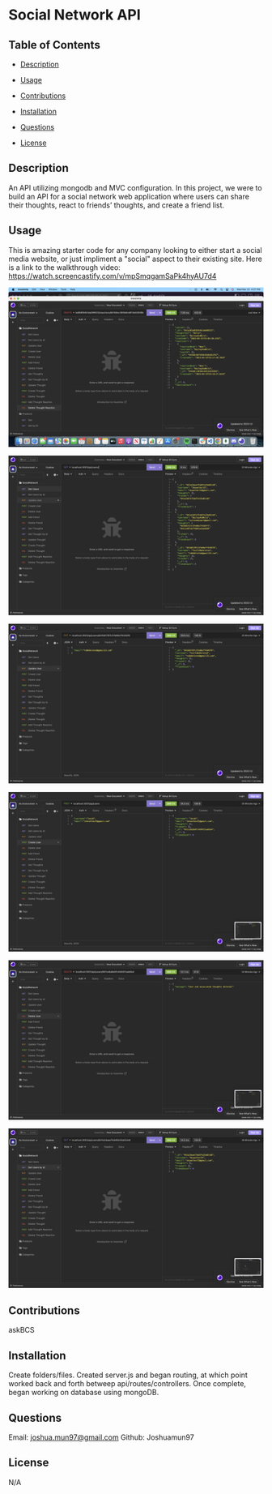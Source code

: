 # Social Network API

## Table of Contents

- [Description](#Description)

- [Usage](#Usage)

- [Contributions](#Contributions)

- [Installation](#Installation)

- [Questions](#Questions)

- [License](#License)

## Description
An API utilizing mongodb and MVC configuration. In this project, we were to build an API for a social network web application where users can share their thoughts, react to friends’ thoughts, and create a friend list.

## Usage
This is amazing starter code for any company looking to either start a social media website, or just impliment a "social" aspect to their existing site. Here is a link to the walkthrough video: https://watch.screencastify.com/v/mpSmqgamSaPk4hyAU7d4



![Screenshot](./Assets/Screenshot%202023-03-22%20at%204.27.12%20PM.png)

![Screenshot](./Assets/Screenshot%202023-03-23%20at%205.18.35%20PM.png)

![Screenshot](./Assets/Screenshot%202023-03-23%20at%205.18.47%20PM.png)

![Screenshot](./Assets/Screenshot%202023-03-23%20at%205.18.49%20PM.png)

![Screenshot](./Assets/Screenshot%202023-03-23%20at%205.18.50%20PM.png)

![Screenshot](./Assets/Screenshot%202023-03-23%20at%205.18.53%20PM.png)

## Contributions
askBCS

## Installation
Create folders/files. Created server.js and began routing, at which point worked back and forth betweep api/routes/controllers. Once complete, began working on database using mongoDB. 

## Questions
Email: joshua.mun97@gmail.com
Github: Joshuamun97

## License
N/A
